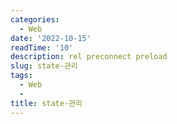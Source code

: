 ```yaml
---
categories:
  - Web
date: '2022-10-15'
readTime: '10'
description: rel preconnect preload
slug: state-관리
tags:
  - Web
  -
title: state-관리
---
```


#
